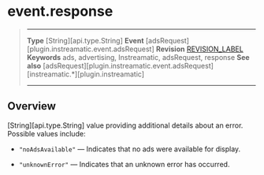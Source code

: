 # event.response

> --------------------- ------------------------------------------------------------------------------------------
> __Type__              [String][api.type.String]
> __Event__             [adsRequest][plugin.instreamatic.event.adsRequest]
> __Revision__          [REVISION_LABEL](REVISION_URL)
> __Keywords__          ads, advertising, Instreamatic, adsRequest, response
> __See also__			[adsRequest][plugin.instreamatic.event.adsRequest]
>						[instreamatic.*][plugin.instreamatic]
> --------------------- ------------------------------------------------------------------------------------------

## Overview

[String][api.type.String] value providing additional details about an error. Possible values include:

* `"noAdsAvailable"` &mdash; Indicates that no ads were available for display.

* `"unknownError"` &mdash; Indicates that an unknown error has occurred.
